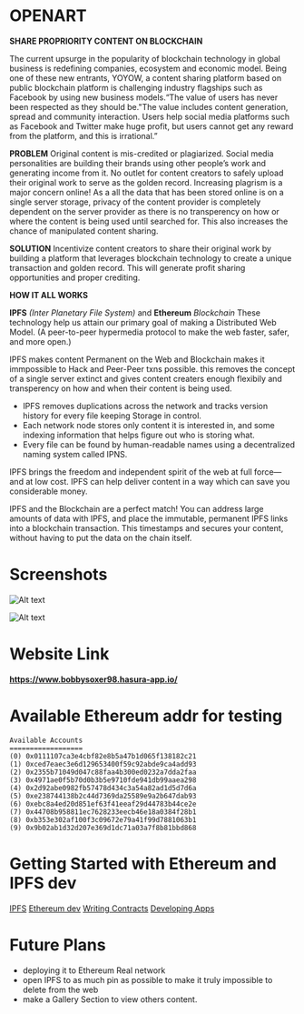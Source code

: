 # OPENART


**SHARE PROPRIORITY CONTENT ON BLOCKCHAIN**

The current upsurge in the popularity of blockchain technology in global business is redefining companies, ecosystem and economic model. Being one of these new entrants, YOYOW, a content sharing platform based on public blockchain platform is challenging industry flagships such as Facebook by using new business models.“The value of users has never been respected as they should be."The value includes content generation, spread and community interaction. Users help social media platforms such as Facebook and Twitter make huge profit, but users cannot get any reward from the platform, and this is irrational.”



**PROBLEM**
Original content is mis-credited or plagiarized. Social media personalities are building their brands using other people’s work and generating income from it. No outlet for content creators to safely upload their original work to serve as the golden record.
Increasing plagrism is a major concern online! As a all the data that has been stored online is on a single server storage, privacy of the content provider is completely dependent on the server provider as there is no transperency on how or where the content is being used until searched for. This also increases the chance of manipulated content sharing.



**SOLUTION**
Incentivize content creators to share their original work by building a platform that leverages blockchain technology to create a unique transaction and golden record. This will generate profit sharing opportunities and proper crediting.

**HOW IT ALL WORKS**


**IPFS** *(Inter Planetary File System)* and **Ethereum** *Blockchain*
These technology help us attain our primary goal of making a Distributed Web Model. (A peer-to-peer hypermedia protocol
to make the web faster, safer, and more open.)

IPFS makes content Permanent on the Web and Blockchain makes it immpossible to Hack and Peer-Peer txns possible. this removes the concept of a single server extinct and gives content creaters enough flexibily and transperency on how and when their content is being used. 

 
- IPFS removes duplications across the network and tracks version history for every file keeping Storage in control.
- Each network node stores only content it is interested in, and some indexing information that helps figure out who is storing what.
- Every file can be found by human-readable names using a decentralized naming system called IPNS.


IPFS brings the freedom and independent spirit of the web at full force—and at low cost. IPFS can help deliver content in a way which can save you considerable money.

IPFS and the Blockchain are a perfect match! You can address large amounts of data with IPFS, and place the immutable, permanent IPFS links into a blockchain transaction. This timestamps and secures your content, without having to put the data on the chain itself.

# Screenshots


![Alt text](https://raw.githubusercontent.com/mdakram28/openart/master/Screenshotb.png?token=AYtQiYupw3GRIO1OTukb8otQ6s1LbtJtks5aNWATwA%3D%3D)

![Alt text](https://raw.githubusercontent.com/mdakram28/openart/master/Screenshota.png?token=AYtQiRisNb9H0ePg3fVSZ_WimvihnTERks5aNV_VwA%3D%3D)

# Website Link
**https://www.bobbysoxer98.hasura-app.io/**

# Available Ethereum addr for testing


```
Available Accounts
==================
(0) 0x0111107ca3e4cbf82e8b5a47b1d065f138182c21
(1) 0xced7eaec3e6d129653400f59c92abde9ca4add93
(2) 0x2355b71049d047c88faa4b300ed0232a7dda2faa
(3) 0x4971ae0f5b70d0b3b5e9710fde941db99aaea298
(4) 0x2d92abe0982fb57478d434c3a54a82ad1d5d7d6a
(5) 0xe238744138b2c44d7369da25589e9a2b647dab93
(6) 0xebc8a4ed20d851ef63f41eeaf29d44783b44ce2e
(7) 0x44708b958811ec7628233eecb46e18a0384f28b1
(8) 0xb353e302af100f3c09672e79a41f99d7881063b1
(9) 0x9b02ab1d32d207e369d1dc71a03a7f8b81bbd868
```

# Getting Started with Ethereum and IPFS dev

[IPFS](https://ipfs.io/)
[Ethereum dev](https://www.ethereum.org/)
[Writing Contracts](https://solidity.readthedocs.io/en/develop/)
[Developing Apps](https://http://truffleframework.com/)

# Future Plans

- deploying it to Ethereum Real network
- open IPFS to as much pin as possible to make it truly impossible to delete from the web
- make a Gallery Section to view others content.
